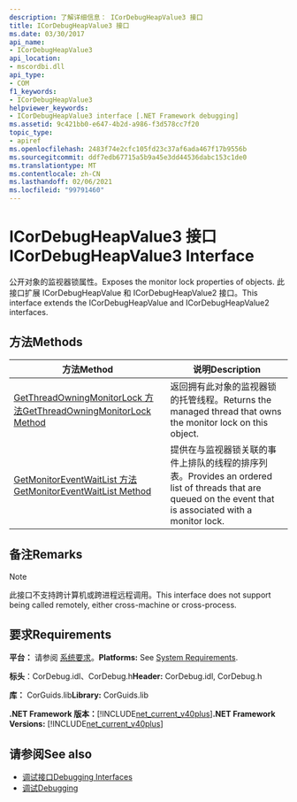 ```yaml
---
description: 了解详细信息： ICorDebugHeapValue3 接口
title: ICorDebugHeapValue3 接口
ms.date: 03/30/2017
api_name:
- ICorDebugHeapValue3
api_location:
- mscordbi.dll
api_type:
- COM
f1_keywords:
- ICorDebugHeapValue3
helpviewer_keywords:
- ICorDebugHeapValue3 interface [.NET Framework debugging]
ms.assetid: 9c421bb0-e647-4b2d-a986-f3d578cc7f20
topic_type:
- apiref
ms.openlocfilehash: 2483f74e2cfc105fd23c37af6ada467f17b9556b
ms.sourcegitcommit: ddf7edb67715a5b9a45e3dd44536dabc153c1de0
ms.translationtype: MT
ms.contentlocale: zh-CN
ms.lasthandoff: 02/06/2021
ms.locfileid: "99791460"
---
```

# <a name="icordebugheapvalue3-interface"></a><span data-ttu-id="b7b30-103">ICorDebugHeapValue3 接口</span><span class="sxs-lookup"><span data-stu-id="b7b30-103">ICorDebugHeapValue3 Interface</span></span>

<span data-ttu-id="b7b30-104">公开对象的监视器锁属性。</span><span class="sxs-lookup"><span data-stu-id="b7b30-104">Exposes the monitor lock properties of objects.</span></span> <span data-ttu-id="b7b30-105">此接口扩展 ICorDebugHeapValue 和 ICorDebugHeapValue2 接口。</span><span class="sxs-lookup"><span data-stu-id="b7b30-105">This interface extends the ICorDebugHeapValue and ICorDebugHeapValue2 interfaces.</span></span>  
  
## <a name="methods"></a><span data-ttu-id="b7b30-106">方法</span><span class="sxs-lookup"><span data-stu-id="b7b30-106">Methods</span></span>  
  
|<span data-ttu-id="b7b30-107">方法</span><span class="sxs-lookup"><span data-stu-id="b7b30-107">Method</span></span>|<span data-ttu-id="b7b30-108">说明</span><span class="sxs-lookup"><span data-stu-id="b7b30-108">Description</span></span>|  
|------------|-----------------|  
|[<span data-ttu-id="b7b30-109">GetThreadOwningMonitorLock 方法</span><span class="sxs-lookup"><span data-stu-id="b7b30-109">GetThreadOwningMonitorLock Method</span></span>](icordebugheapvalue3-getthreadowningmonitorlock-method.md)|<span data-ttu-id="b7b30-110">返回拥有此对象的监视器锁的托管线程。</span><span class="sxs-lookup"><span data-stu-id="b7b30-110">Returns the managed thread that owns the monitor lock on this object.</span></span>|  
|[<span data-ttu-id="b7b30-111">GetMonitorEventWaitList 方法</span><span class="sxs-lookup"><span data-stu-id="b7b30-111">GetMonitorEventWaitList Method</span></span>](icordebugheapvalue3-getmonitoreventwaitlist-method.md)|<span data-ttu-id="b7b30-112">提供在与监视器锁关联的事件上排队的线程的排序列表。</span><span class="sxs-lookup"><span data-stu-id="b7b30-112">Provides an ordered list of threads that are queued on the event that is associated with a monitor lock.</span></span>|  
  
## <a name="remarks"></a><span data-ttu-id="b7b30-113">备注</span><span class="sxs-lookup"><span data-stu-id="b7b30-113">Remarks</span></span>  
  
> [!NOTE]
> <span data-ttu-id="b7b30-114">此接口不支持跨计算机或跨进程远程调用。</span><span class="sxs-lookup"><span data-stu-id="b7b30-114">This interface does not support being called remotely, either cross-machine or cross-process.</span></span>  
  
## <a name="requirements"></a><span data-ttu-id="b7b30-115">要求</span><span class="sxs-lookup"><span data-stu-id="b7b30-115">Requirements</span></span>  

 <span data-ttu-id="b7b30-116">**平台：** 请参阅 [系统要求](../../get-started/system-requirements.md)。</span><span class="sxs-lookup"><span data-stu-id="b7b30-116">**Platforms:** See [System Requirements](../../get-started/system-requirements.md).</span></span>  
  
 <span data-ttu-id="b7b30-117">**标头**：CorDebug.idl、CorDebug.h</span><span class="sxs-lookup"><span data-stu-id="b7b30-117">**Header:** CorDebug.idl, CorDebug.h</span></span>  
  
 <span data-ttu-id="b7b30-118">**库：** CorGuids.lib</span><span class="sxs-lookup"><span data-stu-id="b7b30-118">**Library:** CorGuids.lib</span></span>  
  
 <span data-ttu-id="b7b30-119">**.NET Framework 版本：**[!INCLUDE[net_current_v40plus](../../../../includes/net-current-v40plus-md.md)]</span><span class="sxs-lookup"><span data-stu-id="b7b30-119">**.NET Framework Versions:** [!INCLUDE[net_current_v40plus](../../../../includes/net-current-v40plus-md.md)]</span></span>  
  
## <a name="see-also"></a><span data-ttu-id="b7b30-120">请参阅</span><span class="sxs-lookup"><span data-stu-id="b7b30-120">See also</span></span>

- [<span data-ttu-id="b7b30-121">调试接口</span><span class="sxs-lookup"><span data-stu-id="b7b30-121">Debugging Interfaces</span></span>](debugging-interfaces.md)
- [<span data-ttu-id="b7b30-122">调试</span><span class="sxs-lookup"><span data-stu-id="b7b30-122">Debugging</span></span>](index.md)
